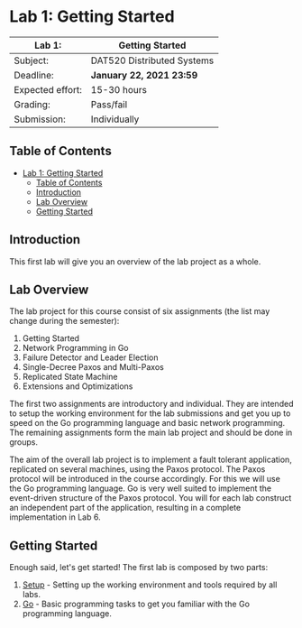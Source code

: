 # Lab 1: Getting Started

| Lab 1: | Getting Started |
| ---------------------    | --------------------- |
| Subject:                 | DAT520 Distributed Systems |
| Deadline:                | **January 22, 2021 23:59** |
| Expected effort:         | 15-30 hours |
| Grading:                 | Pass/fail |
| Submission:              | Individually |

## Table of Contents

- [Lab 1: Getting Started](#lab-1-getting-started)
  - [Table of Contents](#table-of-contents)
  - [Introduction](#introduction)
  - [Lab Overview](#lab-overview)
  - [Getting Started](#getting-started)

## Introduction

This first lab will give you an overview of the lab project as a whole.

## Lab Overview

The lab project for this course consist of six assignments (the list may change
during the semester):

1. Getting Started
2. Network Programming in Go
3. Failure Detector and Leader Election
4. Single-Decree Paxos and Multi-Paxos
5. Replicated State Machine
6. Extensions and Optimizations

The first two assignments are introductory and individual. They are intended to
setup the working environment for the lab submissions and get you up to speed on the Go programming language and basic network programming. The remaining assignments form the main lab project and should be done in groups.

The aim of the overall lab project is to implement a fault tolerant
application, replicated on several machines, using the Paxos protocol. The
Paxos protocol will be introduced in the course accordingly. For this we will
use the Go programming language. Go is very well suited to implement the
event-driven structure of the Paxos protocol. You will for each lab construct
an independent part of the application, resulting in a complete implementation
in Lab 6.

## Getting Started

Enough said, let's get started!
The first lab is composed by two parts:

1. [Setup](setup/README.md) - Setting up the working environment and tools required by all labs.
2. [Go](gointro/README.md) - Basic programming tasks to get you familiar with the Go programming language.
